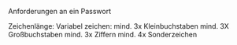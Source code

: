 Anforderungen an ein Passwort

Zeichenlänge:   Variabel
zeichen:        mind. 3x Kleinbuchstaben
                mind. 3X Großbuchstaben
                mind. 3x Ziffern
                mind. 4x Sonderzeichen
